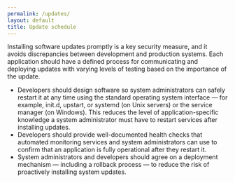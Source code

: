 ```yaml
---
permalink: /updates/
layout: default
title: Update schedule
---
```

<a name="update-schedule"></a>
Installing software updates promptly is a key security measure, and it avoids discrepancies between development and production systems.
Each application should have a defined process for communicating and deploying updates with varying levels of testing based on the importance of the update.

* Developers should design software so system administrators can safely restart it at any time using the standard operating system interface — for example, init.d, upstart, or systemd (on Unix servers) or the service manager (on Windows). This reduces the level of application-specific knowledge a system administrator must have to restart services after installing updates.
* Developers should provide well-documented health checks that automated monitoring services and system administrators can use to confirm that an application is fully operational after they restart it.
* System administrators and developers should agree on a deployment mechanism — including a rollback process — to reduce the risk of proactively installing system updates.
